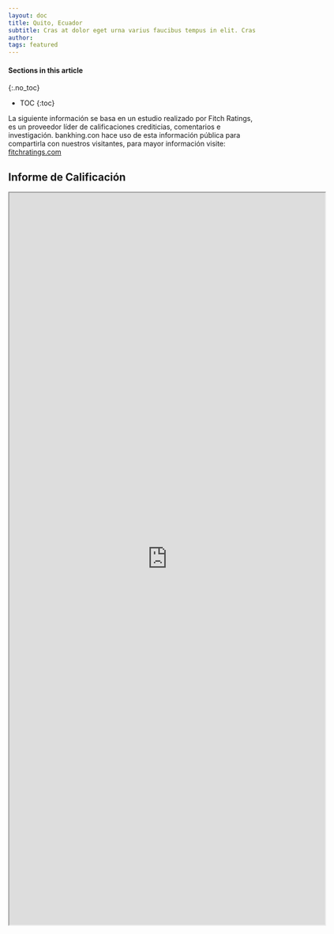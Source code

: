```yaml
---
layout: doc
title: Quito, Ecuador
subtitle: Cras at dolor eget urna varius faucibus tempus in elit. Cras a dui imperdiet, tempus metus quis, pharetra turpis.
author:
tags: featured
---
```


#### Sections in this article
{:.no_toc}
* TOC
{:toc}


La siguiente información se basa en un estudio realizado por Fitch Ratings, es un proveedor líder de calificaciones crediticias, comentarios e investigación. bankhing.con hace uso de esta información pública para compartirla con nuestros visitantes, para mayor información visite: [fitchratings.com](https://www.fitchratings.com)

## Informe de Calificación

<iframe src="https://drive.google.com/file/d/1JsMLAHXBFV6lfH76oTUyfgNr-C8vRgUQ/preview" width="640" height="1480"></iframe>

